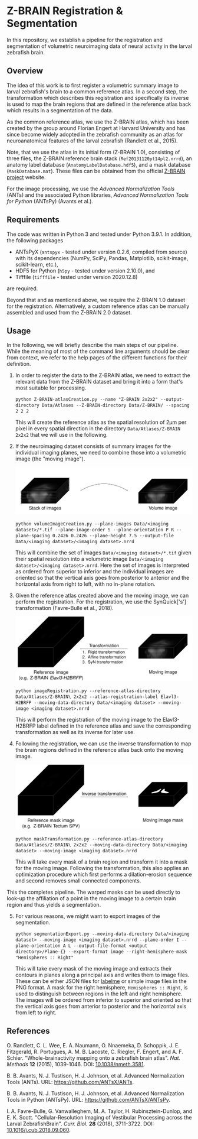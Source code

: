 # Z-BRAIN Registration & Segmentation

In this repository, we establish a pipeline for the registration and segmentation of volumetric neuroimaging data of neural activity in the larval zebrafish brain.

## Overview

The idea of this work is to first register a volumetric summary image to larval zebrafish's brain to a common reference atlas. In a second step, the transformation which describes this registration and specifically its inverse is used to map the brain regions that are defined in the reference atlas back which results in a segmentation of the data.

As the common reference atlas, we use the Z-BRAIN atlas, which has been created by the group around Florian Engert at Harvard University and has since become widely adopted in the zebrafish community as an atlas for neuroanatomical features of the larval zebrafish (Randlett et al., 2015).

Note, that we use the atlas in its initial form (Z-BRAIN 1.0), consisting of three files, the Z-BRAIN reference brain stack (`Ref20131120pt14pl2.nrrd`), an anatomy label database (`AnatomyLabelDatabase.hdf5`), and a mask database (`MaskDatabase.mat`). These files can be obtained from the official [Z-BRAIN project](https://engertlab.fas.harvard.edu/LegacyZ-Brain/downloads.html) website.

For the image processing, we use the *Advanced Normalization Tools* (ANTs) and the associated Python libraries, *Advanced Normalization Tools for Python* (ANTsPy) (Avants et al.).

## Requirements

The code was written in Python 3 and tested under Python 3.9.1. In addition, the following packages

* ANTsPyX (`antspyx` - tested under version 0.2.6, compiled from source) with its dependencies (NumPy, SciPy, Pandas, Matplotlib, scikit-image, scikit-learn, etc.),
* HDF5 for Python (`h5py` - tested  under version 2.10.0), and
* Tifffile (`tifffile` - tested under version 2020.12.8)

are required.

Beyond that and as mentioned above, we require the Z-BRAIN 1.0 dataset for the registration. Alternatively, a custom reference atlas can be manually assembled and used from the Z-BRAIN 2.0 dataset.

## Usage

In the following, we will briefly describe the main steps of our pipeline. While the meaning of most of the command line arguments should be clear from context, we refer to the help pages of the different functions for their definition.

1. In order to register the data to the Z-BRAIN atlas, we need to extract the relevant data from the Z-BRAIN dataset and bring it into a form that's most suitable for processing.
   
   ```
   python Z-BRAIN-atlasCreation.py --name "Z-BRAIN 2x2x2" --output-directory Data/Atlases --Z-BRAIN-directory Data/Z-BRAIN/ --spacing 2 2 2
   ```

   This will create the reference atlas as the spatial resolution of 2µm per pixel in every spatial direction in the directory `Data/Atlases/Z-BRAIN 2x2x2` that we will use in the following.

2. If the neuroimaging dataset consists of summary images for the individual imaging planes, we need to combine those into a volumetric image (the "moving image").

   ![](README/volumeImageCreation-schematic.png)

   ```
   python volumeImageCreation.py --plane-images Data/<imaging dataset>/*.tif --plane-image-order S --plane-orientation P R --plane-spacing 0.2426 0.2426 --plane-height 7.5 --output-file Data/<imaging dataset>/<imaging dataset>.nrrd
   ```

   This will combine the set of images `Data/<imaging dataset>/*.tif` given their spatial resolution into a volumetric image `Data/<imaging dataset>/<imaging dataset>.nrrd`. Here the set of images is interpreted as ordered from superior to inferior and the individual images are oriented so that the vertical axis goes from posterior to anterior and the horizontal axis from right to left, with no in-plane rotation.

3. Given the reference atlas created above and the moving image, we can perform the registration. For the registration, we use the SynQuick['s'] transformation (Favre-Bulle et al., 2018).

   ![](README/imageRegistration-schematic.png)

   ```
   python imageRegistration.py --reference-atlas-directory Data/Atlases/Z-BRAIN\ 2x2x2 --atlas-registration-label Elavl3-H2BRFP --moving-data-directory Data/<imaging dataset> --moving-image <imaging dataset>.nrrd
   ```

   This will perform the registration of the moving image to the Elavl3-H2BRFP label defined in the reference atlas and save the corresponding transformation as well as its inverse for later use.

4. Following the registration, we can use the inverse transformation to map the brain regions defined in the reference atlas back onto the moving image.

   ![](README/maskTransformation-schematic.png)

   ```
   python maskTransformation.py --reference-atlas-directory Data/Atlases/Z-BRAIN\ 2x2x2 --moving-data-directory Data/<imaging dataset> --moving-image <imaging dataset>.nrrd
   ```

   This will take every mask of a brain region and transform it into a mask for the moving image. Following the transformation, this also applies an optimization procedure which first performs a dilation-erosion sequence and second removes small connected components.

This the completes pipeline. The warped masks can be used directly to look-up the affiliation of a point in the moving image to a certain brain region and thus yields a segmentation.

5. For various reasons, we might want to export images of the segmentation.

   ```
   python segmentationExport.py --moving-data-directory Data/<imaging dataset> --moving-image <imaging dataset>.nrrd --plane-order I --plane-orientation A L --output-file-format <output directory>/Plane-{} --export-format image --right-hemisphere-mask "Hemispheres :: Right"
   ```

   This will take every mask of the moving image and extracts their contours in planes along a principal axis and writes them to image files. These can be either JSON files for [labelme](https://github.com/wkentaro/labelme) or simple image files in the PNG format. A mask for the right hemisphere, `Hemispheres :: Right`, is used to distinguish between regions in the left and right hemisphere. The images will be ordered from inferior to superior and oriented so that the vertical axis goes from anterior to posterior and the horizontal axis from left to right.

## References

O. Randlett, C. L. Wee, E. A. Naumann, O. Nnaemeka, D. Schoppik, J. E. Fitzgerald, R. Portugues, A. M. B. Lacoste, C. Riegler, F. Engert, and A. F. Schier. "Whole-brainactivity mapping onto a zebrafish brain atlas". *Nat. Methods* **12** (2015), 1039-1046. DOI: [10.1038/nmeth.3581](https://doi.org/10.1038/nmeth.3581).

B. B. Avants, N. J. Tustison, H. J. Johnson, et al. Advanced Normalization Tools (ANTs). URL: https://github.com/ANTsX/ANTs.

B. B. Avants, N. J. Tustison, H. J. Johnson, et al. Advanced Normalization Tools in Python (ANTsPy). URL: https://github.com/ANTsX/ANTsPy.

I. A. Favre-Bulle, G. Vanwalleghem, M. A. Taylor, H. Rubinsztein-Dunlop, and E. K. Scott. "Cellular-Resolution Imaging of Vestibular Processing across the Larval ZebrafishBrain". *Curr. Biol.* **28** (2018), 3711-3722. DOI: [10.1016/j.cub.2018.09.060](https://doi.org/10.1016/j.cub.2018.09.060).
